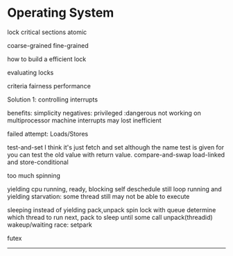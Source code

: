 # Operating System

lock
critical sections
atomic

coarse-grained
fine-grained

how to build a efficient lock

evaluating locks

criteria
fairness
performance

Solution 1: controlling interrupts

benefits: simplicity
negatives:
	privileged :dangerous
	not working on multiprocessor machine
	interrupts may lost
	inefficient

failed attempt: Loads/Stores

test-and-set I think it's just fetch and set although the name test is given for you can test the old value with return value.
compare-and-swap
load-linked and store-conditional

too much spinning

yielding cpu
	running, ready, blocking
	self deschedule
	still loop running and yielding
	starvation: some thread still may not be able to execute

sleeping instead of yielding
	pack,unpack
	spin lock with queue determine which thread to run next, pack to sleep until some call unpack(threadid)
	wakeup/waiting race: setpark

futex

-----------------------------------------------